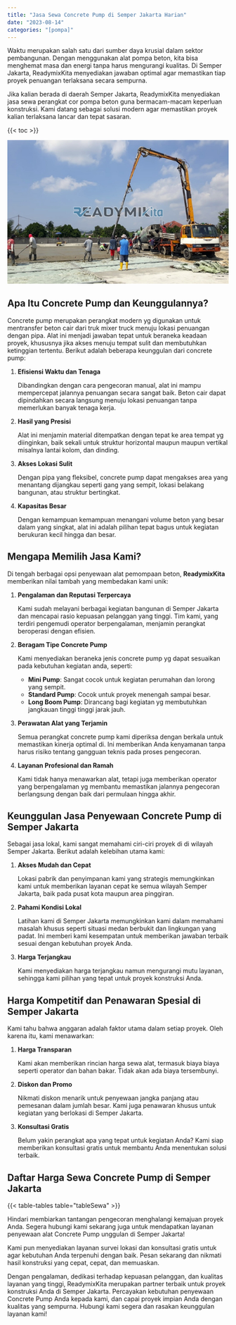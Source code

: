 ```yaml
---
title: "Jasa Sewa Concrete Pump di Semper Jakarta Harian"
date: "2023-08-14"
categories: "[pompa]"
---
```


Waktu merupakan salah satu dari sumber daya krusial dalam sektor pembangunan. Dengan menggunakan alat pompa beton, kita bisa menghemat masa dan energi tanpa harus mengurangi kualitas. Di Semper Jakarta, ReadymixKita menyediakan jawaban optimal agar memastikan tiap proyek penuangan terlaksana secara sempurna.

Jika kalian berada di daerah Semper Jakarta, ReadymixKita menyediakan jasa sewa perangkat cor pompa beton guna bermacam-macam keperluan konstruksi. Kami datang sebagai solusi modern agar memastikan proyek kalian terlaksana lancar dan tepat sasaran.

{{< toc >}}

![Jasa Sewa Concrete Pump di Semper Jakarta Harian](/images/pompa/sewa-pompa-12.jpg)

## Apa Itu Concrete Pump dan Keunggulannya?

Concrete pump merupakan perangkat modern yg digunakan untuk mentransfer beton cair dari truk mixer truck menuju lokasi penuangan dengan pipa. Alat ini menjadi jawaban tepat untuk beraneka keadaan proyek, khususnya jika akses menuju tempat sulit dan membutuhkan ketinggian tertentu. Berikut adalah beberapa keunggulan dari concrete pump:

1. **Efisiensi Waktu dan Tenaga**

   Dibandingkan dengan cara pengecoran manual, alat ini mampu mempercepat jalannya penuangan secara sangat baik. Beton cair dapat dipindahkan secara langsung menuju lokasi penuangan tanpa memerlukan banyak tenaga kerja.

2. **Hasil yang Presisi**

   Alat ini menjamin material ditempatkan dengan tepat ke area tempat yg diinginkan, baik sekali untuk struktur horizontal maupun maupun vertikal misalnya lantai kolom, dan dinding.

3. **Akses Lokasi Sulit**

   Dengan pipa yang fleksibel, concrete pump dapat mengakses area yang menantang dijangkau seperti gang yang sempit, lokasi belakang bangunan, atau struktur bertingkat.

4. **Kapasitas Besar**

   Dengan kemampuan kemampuan menangani volume beton yang besar dalam yang singkat, alat ini adalah pilihan tepat bagus untuk kegiatan berukuran kecil hingga dan besar.

## Mengapa Memilih Jasa Kami?

Di tengah berbagai opsi penyewaan alat pemompaan beton, **ReadymixKita** memberikan nilai tambah yang membedakan kami unik:

1. **Pengalaman dan Reputasi Terpercaya**

   Kami sudah melayani berbagai kegiatan bangunan di Semper Jakarta dan mencapai rasio kepuasan pelanggan yang tinggi. Tim kami, yang terdiri pengemudi operator berpengalaman, menjamin perangkat beroperasi dengan efisien.

2. **Beragam Tipe Concrete Pump**

   Kami menyediakan beraneka jenis concrete pump yg dapat sesuaikan pada kebutuhan kegiatan anda, seperti:
   - **Mini Pump**: Sangat cocok untuk kegiatan perumahan dan lorong yang sempit.
   - **Standard Pump**: Cocok untuk proyek menengah sampai besar.
   - **Long Boom Pump**: Dirancang bagi kegiatan yg membutuhkan jangkauan tinggi tinggi jarak jauh.

3. **Perawatan Alat yang Terjamin**

   Semua perangkat concrete pump kami diperiksa dengan berkala untuk memastikan kinerja optimal di. Ini memberikan Anda kenyamanan tanpa harus risiko tentang gangguan teknis pada proses pengecoran.

4. **Layanan Profesional dan Ramah**

   Kami tidak hanya menawarkan alat, tetapi juga memberikan operator yang berpengalaman yg membantu memastikan jalannya pengecoran berlangsung dengan baik dari permulaan hingga akhir.

## Keunggulan Jasa Penyewaan Concrete Pump di Semper Jakarta

Sebagai jasa lokal, kami sangat memahami ciri-ciri proyek di di wilayah Semper Jakarta. Berikut adalah kelebihan utama kami:

1. **Akses Mudah dan Cepat**

   Lokasi pabrik dan penyimpanan kami yang strategis memungkinkan kami untuk memberikan layanan cepat ke semua wilayah Semper Jakarta, baik pada pusat kota maupun area pinggiran.

2. **Pahami Kondisi Lokal**

   Latihan kami di Semper Jakarta memungkinkan kami dalam memahami masalah khusus seperti situasi medan berbukit dan lingkungan yang padat. Ini memberi kami kesempatan untuk memberikan jawaban terbaik sesuai dengan kebutuhan proyek Anda.

3. **Harga Terjangkau**

   Kami menyediakan harga terjangkau namun mengurangi mutu layanan, sehingga kami pilihan yang tepat untuk proyek konstruksi Anda.

## Harga Kompetitif dan Penawaran Spesial di Semper Jakarta

Kami tahu bahwa anggaran adalah faktor utama dalam setiap proyek. Oleh karena itu, kami menawarkan:

1. **Harga Transparan**

   Kami akan memberikan rincian harga sewa alat, termasuk biaya biaya seperti operator dan bahan bakar. Tidak akan ada biaya tersembunyi.

2. **Diskon dan Promo**

   Nikmati diskon menarik untuk penyewaan jangka panjang atau pemesanan dalam jumlah besar. Kami juga penawaran khusus untuk kegiatan yang berlokasi di Semper Jakarta.

3. **Konsultasi Gratis**

   Belum yakin perangkat apa yang tepat untuk kegiatan Anda? Kami siap memberikan konsultasi gratis untuk membantu Anda menentukan solusi terbaik.

## Daftar Harga Sewa Concrete Pump di Semper Jakarta

{{< table-tables table="tableSewa" >}}

Hindari membiarkan tantangan pengecoran menghalangi kemajuan proyek Anda. Segera hubungi kami sekarang juga untuk mendapatkan layanan penyewaan alat Concrete Pump unggulan di Semper Jakarta!

Kami pun menyediakan layanan survei lokasi dan konsultasi gratis untuk agar kebutuhan Anda terpenuhi dengan baik. Pesan sekarang dan nikmati hasil konstruksi yang cepat, cepat, dan memuaskan.

Dengan pengalaman, dedikasi terhadap kepuasan pelanggan, dan kualitas layanan yang tinggi, ReadymixKita merupakan partner terbaik untuk proyek konstruksi Anda di Semper Jakarta. Percayakan kebutuhan penyewaan Concrete Pump Anda kepada kami, dan capai proyek impian Anda dengan kualitas yang sempurna. Hubungi kami segera dan rasakan keunggulan layanan kami!